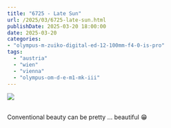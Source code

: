 ```yaml
---
title: "6725 - Late Sun"
url: /2025/03/6725-late-sun.html
publishDate: 2025-03-20 18:00:00
date: 2025-03-20
categories:
- "olympus-m-zuiko-digital-ed-12-100mm-f4-0-is-pro"
tags:
  - "austria"
  - "wien"
  - "vienna"
  - "olympus-om-d-e-m1-mk-iii"
---
```

<div class="container">
<div class="center"><a target="_blank" href="https://d25zfm9zpd7gm5.cloudfront.net/1200x1200/2020/20200922_164213_lr.jpg"><img class="webfeedsFeaturedVisual" src="https://d25zfm9zpd7gm5.cloudfront.net/0600x0600/2020/20200922_164213_lr.jpg" /></a></div>
</div>
<br />

Conventional beauty can be pretty ... beautiful :grin:
